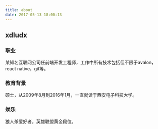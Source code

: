 ```yaml
---
title: about
date: 2017-05-13 18:00:13
---
```


## xdludx

### 职业

某知名互联网公司任前端开发工程师，工作中所有技术包括但不限于avalon，react native，git等。

### 教育背景

硕士，从2009年8月到2016年1月，一直就读于西安电子科技大学。

### 娱乐

狼人杀爱好者，英雄联盟黄金段位。

